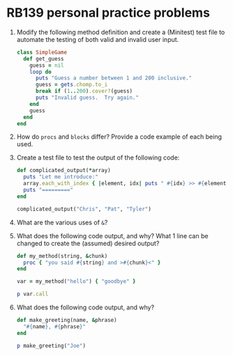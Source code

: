 # RB139 personal practice problems

1. Modify the following method definition and create a (Minitest) test file to automate the testing of both valid and invalid user input.
    ```ruby
    class SimpleGame
      def get_guess
        guess = nil
        loop do
          puts "Guess a number between 1 and 200 inclusive."
          guess = gets.chomp.to_i
          break if (1..200).cover?(guess)
          puts "Invalid guess.  Try again."
        end
        guess
      end
    end
    ```

2. How do `procs` and `blocks` differ?  Provide a code example of each being used.

3. Create a test file to test the output of the following code:
    ```ruby
    def complicated_output(*array)
      puts "Let me introduce:"
      array.each_with_index { |element, idx| puts " #{idx} >> #{element} << " }
      puts "========="
    end

    complicated_output("Chris", "Pat", "Tyler")
    ```

4. What are the various uses of `&`?

5. What does the following code output, and why?  What 1 line can be changed to create the (assumed) desired output?
    ```ruby
    def my_method(string, &chunk)
      proc { "you said #{string} and >#{chunk}<" }
    end

    var = my_method("hello") { "goodbye" }

    p var.call
    ```

6. What does the following code output, and why?
    ```ruby
    def make_greeting(name, &phrase)
      "#{name}, #{phrase}"
    end

    p make_greeting("Joe")
    ```


